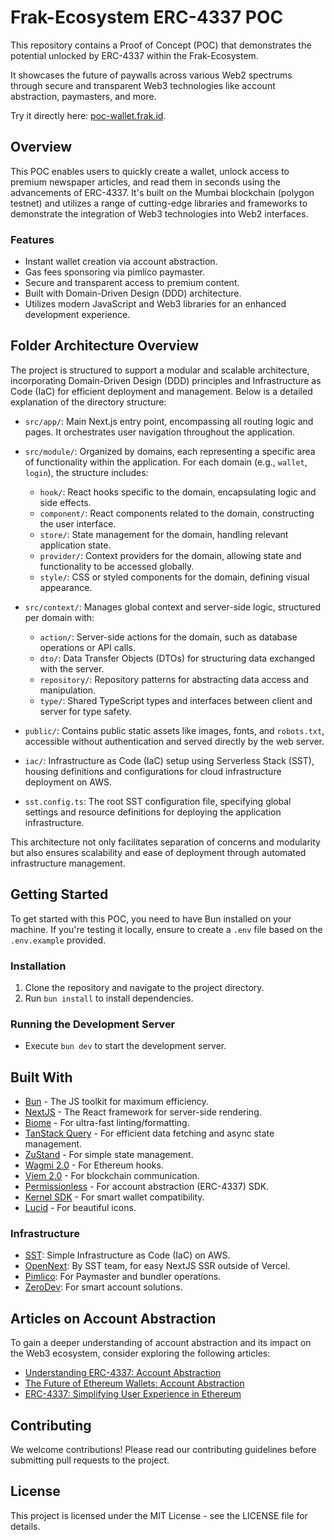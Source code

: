 # Frak-Ecosystem ERC-4337 POC

This repository contains a Proof of Concept (POC) that demonstrates the potential unlocked by ERC-4337 within the Frak-Ecosystem. 

It showcases the future of paywalls across various Web2 spectrums through secure and transparent Web3 technologies like account abstraction, paymasters, and more.

Try it directly here: [poc-wallet.frak.id](https://poc-wallet.frak.id).

## Overview

This POC enables users to quickly create a wallet, unlock access to premium newspaper articles, and read them in seconds using the advancements of ERC-4337. 
It's built on the Mumbai blockchain (polygon testnet) and utilizes a range of cutting-edge libraries and frameworks to demonstrate the integration of Web3 technologies into Web2 interfaces.

### Features

- Instant wallet creation via account abstraction.
- Gas fees sponsoring via pimlico paymaster.
- Secure and transparent access to premium content.
- Built with Domain-Driven Design (DDD) architecture.
- Utilizes modern JavaScript and Web3 libraries for an enhanced development experience.

## Folder Architecture Overview

The project is structured to support a modular and scalable architecture, incorporating Domain-Driven Design (DDD) principles and Infrastructure as Code (IaC) for efficient deployment and management. Below is a detailed explanation of the directory structure:

- `src/app/`: Main Next.js entry point, encompassing all routing logic and pages. It orchestrates user navigation throughout the application.

- `src/module/`: Organized by domains, each representing a specific area of functionality within the application. For each domain (e.g., `wallet`, `login`), the structure includes:
    - `hook/`: React hooks specific to the domain, encapsulating logic and side effects.
    - `component/`: React components related to the domain, constructing the user interface.
    - `store/`: State management for the domain, handling relevant application state.
    - `provider/`: Context providers for the domain, allowing state and functionality to be accessed globally.
    - `style/`: CSS or styled components for the domain, defining visual appearance.

- `src/context/`: Manages global context and server-side logic, structured per domain with:
    - `action/`: Server-side actions for the domain, such as database operations or API calls.
    - `dto/`: Data Transfer Objects (DTOs) for structuring data exchanged with the server.
    - `repository/`: Repository patterns for abstracting data access and manipulation.
    - `type/`: Shared TypeScript types and interfaces between client and server for type safety.

- `public/`: Contains public static assets like images, fonts, and `robots.txt`, accessible without authentication and served directly by the web server.

- `iac/`: Infrastructure as Code (IaC) setup using Serverless Stack (SST), housing definitions and configurations for cloud infrastructure deployment on AWS.

- `sst.config.ts`: The root SST configuration file, specifying global settings and resource definitions for deploying the application infrastructure.

This architecture not only facilitates separation of concerns and modularity but also ensures scalability and ease of deployment through automated infrastructure management.

## Getting Started

To get started with this POC, you need to have Bun installed on your machine. If you're testing it locally, ensure to create a `.env` file based on the `.env.example` provided.

### Installation

1. Clone the repository and navigate to the project directory.
2. Run `bun install` to install dependencies.

### Running the Development Server

- Execute `bun dev` to start the development server.

## Built With

- [Bun](https://bun.sh/) - The JS toolkit for maximum efficiency.
- [NextJS](https://nextjs.org/) - The React framework for server-side rendering.
- [Biome](https://biomejs.dev/) - For ultra-fast linting/formatting.
- [TanStack Query](https://tanstack.com/) - For efficient data fetching and async state management.
- [ZuStand](https://github.com/pmndrs/zustand) - For simple state management.
- [Wagmi 2.0](https://wagmi.sh/) - For Ethereum hooks.
- [Viem 2.0](https://viem.sh/) - For blockchain communication.
- [Permissionless](https://github.com/pimlicolabs/permissionless.js) - For account abstraction (ERC-4337) SDK.
- [Kernel SDK](https://github.com/zerodevapp/sdk) - For smart wallet compatibility.
- [Lucid](https://lucide.dev/) - For beautiful icons.

### Infrastructure

- [SST](https://sst.dev/): Simple Infrastructure as Code (IaC) on AWS.
- [OpenNext](https://open-next.js.org/): By SST team, for easy NextJS SSR outside of Vercel.
- [Pimlico](https://www.pimlico.io/): For Paymaster and bundler operations.
- [ZeroDev](https://zerodev.app/): For smart account solutions.

## Articles on Account Abstraction

To gain a deeper understanding of account abstraction and its impact on the Web3 ecosystem, consider exploring the following articles:

- [Understanding ERC-4337: Account Abstraction](https://ethereum.org/en/developers/docs/standards/account-abstraction/)
- [The Future of Ethereum Wallets: Account Abstraction](https://blog.ethereum.org/2021/02/04/account-abstraction/)
- [ERC-4337: Simplifying User Experience in Ethereum](https://medium.com/ethereum-foundation/erc-4337-account-abstraction-7a987039c7d9)

## Contributing

We welcome contributions! Please read our contributing guidelines before submitting pull requests to the project.

## License

This project is licensed under the MIT License - see the LICENSE file for details.
